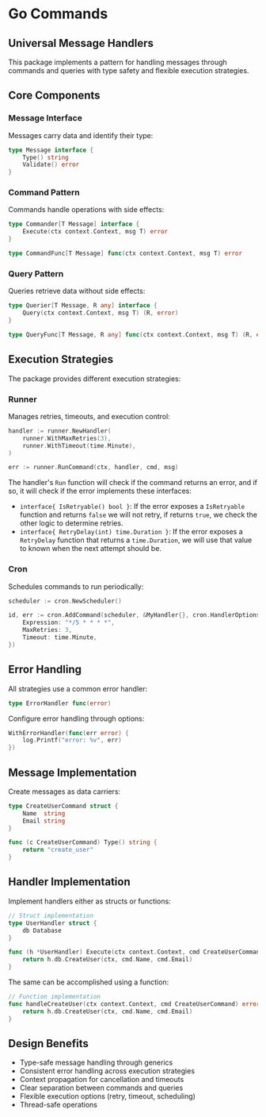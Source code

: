 # Go Commands

## Universal Message Handlers

This package implements a pattern for handling messages through commands and queries with type safety and flexible execution strategies.

## Core Components

### Message Interface

Messages carry data and identify their type:

```go
type Message interface {
    Type() string
    Validate() error
}
```

### Command Pattern

Commands handle operations with side effects:

```go
type Commander[T Message] interface {
    Execute(ctx context.Context, msg T) error
}

type CommandFunc[T Message] func(ctx context.Context, msg T) error
```

### Query Pattern

Queries retrieve data without side effects:

```go
type Querier[T Message, R any] interface {
    Query(ctx context.Context, msg T) (R, error)
}

type QueryFunc[T Message, R any] func(ctx context.Context, msg T) (R, error)
```

## Execution Strategies

The package provides different execution strategies:

### Runner

Manages retries, timeouts, and execution control:

```go
handler := runner.NewHandler(
    runner.WithMaxRetries(3),
    runner.WithTimeout(time.Minute),
)

err := runner.RunCommand(ctx, handler, cmd, msg)
```

The handler's `Run` function will check if the command returns an error, and if so, it will check if the error implements these interfaces:

- `interface{ IsRetryable() bool }`: If the error exposes a `IsRetryable` function and returns `false` we will not retry, if returns `true`, we check the other logic to determine retries.
- `interface{ RetryDelay(int) time.Duration }`: If the error exposes a `RetryDelay` function that returns a `time.Duration`, we will use that value to known when the next attempt should be.

### Cron

Schedules commands to run periodically:

```go
scheduler := cron.NewScheduler()

id, err := cron.AddCommand(scheduler, &MyHandler{}, cron.HandlerOptions{
    Expression: "*/5 * * * *",
    MaxRetries: 3,
    Timeout: time.Minute,
})
```

<!-- Processes commands asynchronously with River:
### Queue

```go
q, err := queue.NewQueue(driver)
err = queue.RegisterHandler(q, &MyHandler{})
err = queue.EnqueueCommand(q, cmd, &queue.JobOptions{
    ExecutionOptions: types.ExecutionOptions{
        MaxRetries: 3,
        Timeout: time.Minute,
    },
})
``` -->

## Error Handling

All strategies use a common error handler:

```go
type ErrorHandler func(error)
```

Configure error handling through options:

```go
WithErrorHandler(func(err error) {
    log.Printf("error: %v", err)
})
```

## Message Implementation

Create messages as data carriers:

```go
type CreateUserCommand struct {
    Name  string
    Email string
}

func (c CreateUserCommand) Type() string {
    return "create_user"
}
```

## Handler Implementation

Implement handlers either as structs or functions:

```go
// Struct implementation
type UserHandler struct {
    db Database
}

func (h *UserHandler) Execute(ctx context.Context, cmd CreateUserCommand) error {
    return h.db.CreateUser(ctx, cmd.Name, cmd.Email)
}
```

The same can be accomplished using a function:
```go
// Function implementation
func handleCreateUser(ctx context.Context, cmd CreateUserCommand) error {
    return h.db.CreateUser(ctx, cmd.Name, cmd.Email)
}
```

## Design Benefits

- Type-safe message handling through generics
- Consistent error handling across execution strategies
- Context propagation for cancellation and timeouts
- Clear separation between commands and queries
- Flexible execution options (retry, timeout, scheduling)
- Thread-safe operations
